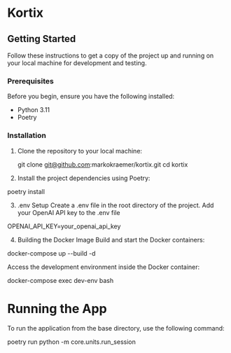 # Kortix

## Getting Started

Follow these instructions to get a copy of the project up and running on your local machine for development and testing.

### Prerequisites

Before you begin, ensure you have the following installed:

- Python 3.11
- Poetry

### Installation

1. Clone the repository to your local machine:

   git clone git@github.com:markokraemer/kortix.git
   cd kortix

2. Install the project dependencies using Poetry:

poetry install

3. .env Setup
Create a .env file in the root directory of the project.
Add your OpenAI API key to the .env file

OPENAI_API_KEY=your_openai_api_key


4. Building the Docker Image
Build and start the Docker containers:

docker-compose up --build -d

Access the development environment inside the Docker container:

docker-compose exec dev-env bash


# Running the App
To run the application from the base directory, use the following command:

poetry run python -m core.units.run_session

